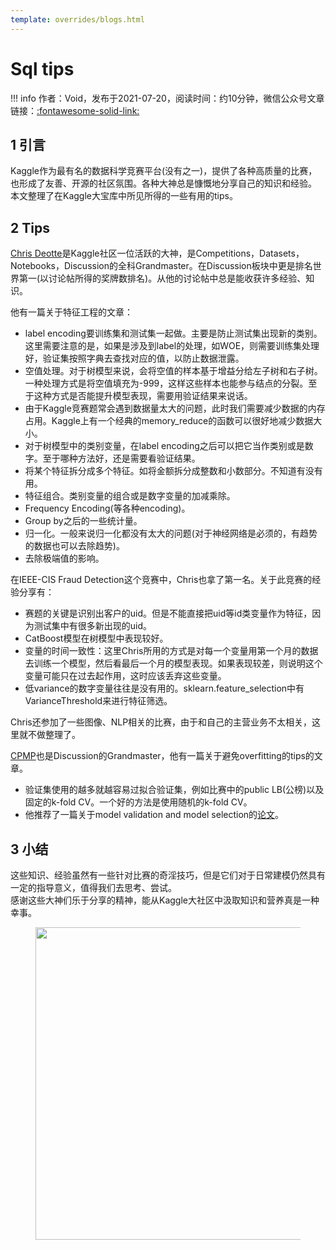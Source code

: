 ```yaml
---
template: overrides/blogs.html
---
```


# Sql tips

!!! info 
    作者：Void，发布于2021-07-20，阅读时间：约10分钟，微信公众号文章链接：[:fontawesome-solid-link:](https://mp.weixin.qq.com/s/LVw3rcDCOk0R3oZ_MEDAEQ)

## 1 引言

Kaggle作为最有名的数据科学竞赛平台(没有之一)，提供了各种高质量的比赛，也形成了友善、开源的社区氛围。各种大神总是慷慨地分享自己的知识和经验。  
本文整理了在Kaggle大宝库中所见所得的一些有用的tips。

## 2 Tips

[Chris Deotte](https://www.kaggle.com/cdeotte)是Kaggle社区一位活跃的大神，是Competitions，Datasets，Notebooks，Discussion的全科Grandmaster。在Discussion板块中更是排名世界第一(以讨论帖所得的奖牌数排名)。从他的讨论帖中总是能收获许多经验、知识。  

他有一篇关于特征工程的文章：  

- label encoding要训练集和测试集一起做。主要是防止测试集出现新的类别。这里需要注意的是，如果是涉及到label的处理，如WOE，则需要训练集处理好，验证集按照字典去查找对应的值，以防止数据泄露。
- 空值处理。对于树模型来说，会将空值的样本基于增益分给左子树和右子树。一种处理方式是将空值填充为-999，这样这些样本也能参与结点的分裂。至于这种方式是否能提升模型表现，需要用验证结果来说话。
- 由于Kaggle竞赛题常会遇到数据量太大的问题，此时我们需要减少数据的内存占用。Kaggle上有一个经典的memory_reduce的函数可以很好地减少数据大小。
- 对于树模型中的类别变量，在label encoding之后可以把它当作类别或是数字。至于哪种方法好，还是需要看验证结果。
- 将某个特征拆分成多个特征。如将金额拆分成整数和小数部分。不知道有没有用。
- 特征组合。类别变量的组合或是数字变量的加减乘除。
- Frequency Encoding(等各种encoding)。
- Group by之后的一些统计量。
- 归一化。一般来说归一化都没有太大的问题(对于神经网络是必须的，有趋势的数据也可以去除趋势)。
- 去除极端值的影响。

在IEEE-CIS Fraud Detection这个竞赛中，Chris也拿了第一名。关于此竞赛的经验分享有：

- 赛题的关键是识别出客户的uid。但是不能直接把uid等id类变量作为特征，因为测试集中有很多新出现的uid。
- CatBoost模型在树模型中表现较好。
- 变量的时间一致性：这里Chris所用的方式是对每一个变量用第一个月的数据去训练一个模型，然后看最后一个月的模型表现。如果表现较差，则说明这个变量可能只在过去起作用，这时应该丢弃这些变量。
- 低variance的数字变量往往是没有用的。sklearn.feature_selection中有VarianceThreshold来进行特征筛选。 

Chris还参加了一些图像、NLP相关的比赛，由于和自己的主营业务不太相关，这里就不做整理了。

[CPMP](https://www.kaggle.com/cpmpml)也是Discussion的Grandmaster，他有一篇关于避免overfitting的tips的文章。

- 验证集使用的越多就越容易过拟合验证集，例如比赛中的public LB(公榜)以及固定的k-fold CV。一个好的方法是使用随机的k-fold CV。
- 他推荐了一篇关于model validation and model selection的[论文](https://arxiv.org/abs/1811.12808)。

## 3 小结

这些知识、经验虽然有一些针对比赛的奇淫技巧，但是它们对于日常建模仍然具有一定的指导意义，值得我们去思考、尝试。  
感谢这些大神们乐于分享的精神，能从Kaggle大社区中汲取知识和营养真是一种幸事。

<figure>
  <img src="https://cdn.jsdelivr.net/gh/BulletTech2021/Pics/2021-6-14/1623639526512-1080P%20(Full%20HD)%20-%20Tail%20Pic.png" width="500" />
</figure>
